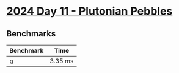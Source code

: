 # [2024 Day 11 - Plutonian Pebbles](https://adventofcode.com/2024/day/11)

## Benchmarks

<!-- BEGIN benches -->
| Benchmark            | Time    |
| -------------------- | ------- |
| [p](./src/lib.rs#L7) | 3.35 ms |

<!-- END benches -->
<!-- BEGIN other_benches -->

<!-- END other_benches -->